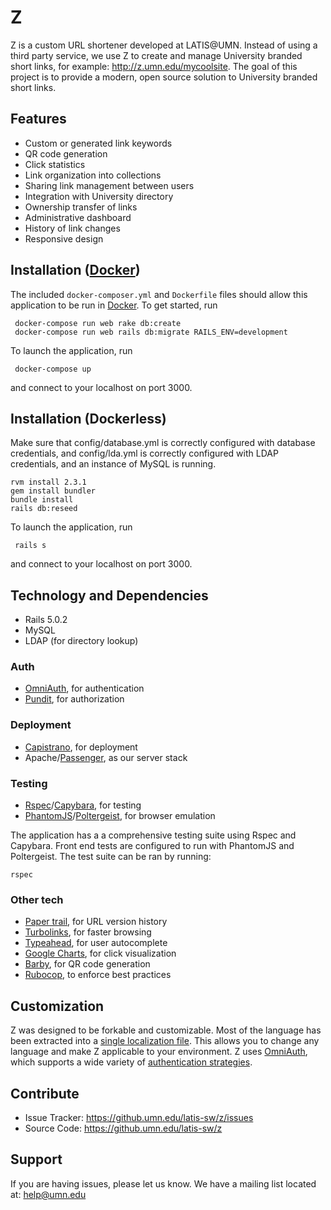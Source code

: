 # Z

Z is a custom URL shortener developed at LATIS@UMN. Instead of using a third party service, we use Z to create and manage University branded short links, for example: http://z.umn.edu/mycoolsite. The goal of this project is to provide a modern, open source solution to University branded short links.

## Features

- Custom or generated link keywords
- QR code generation
- Click statistics
- Link organization into collections
- Sharing link management between users
- Integration with University directory
- Ownership transfer of links
- Administrative dashboard
- History of link changes
- Responsive design

## Installation ([Docker](https://www.docker.com))

The included `docker-composer.yml` and `Dockerfile` files should allow this application to be run in [Docker](https://www.docker.com). To get started, run

	 docker-compose run web rake db:create
	 docker-compose run web rails db:migrate RAILS_ENV=development

 To launch the application, run

	 docker-compose up

 and connect to your localhost on port 3000.

## Installation (Dockerless)
Make sure that config/database.yml is correctly configured with database credentials, and config/lda.yml is correctly configured with LDAP credentials, and an instance of MySQL is running.

	rvm install 2.3.1
	gem install bundler
	bundle install
	rails db:reseed

To launch the application, run

	 rails s

 and connect to your localhost on port 3000.

## Technology and Dependencies
- Rails 5.0.2
- MySQL
- LDAP (for directory lookup)

### Auth
- [OmniAuth](https://github.com/omniauth/omniauth), for authentication
- [Pundit](https://github.com/elabs/pundit), for authorization
### Deployment
- [Capistrano](https://github.com/capistrano/capistrano), for deployment
- Apache/[Passenger](https://github.com/phusion/passenger), as our server stack

### Testing
- [Rspec](https://github.com/rspec/rspec)/[Capybara](https://github.com/teamcapybara/capybara), for testing
- [PhantomJS](http://phantomjs.org)/[Poltergeist](https://github.com/teampoltergeist/poltergeist), for browser emulation

The application has a a comprehensive testing suite using Rspec and Capybara. Front end tests are configured to run with PhantomJS and Poltergeist. The test suite can be ran by running:

	rspec

### Other tech
- [Paper trail](https://github.com/airblade/paper_trail), for URL version history
- [Turbolinks](https://github.com/turbolinks/turbolinks), for faster browsing
- [Typeahead](https://github.com/twitter/typeahead.js/), for user autocomplete
- [Google Charts](https://developers.google.com/chart/), for click visualization
- [Barby](https://github.com/toretore/barby), for QR code generation
- [Rubocop](https://github.com/bbatsov/rubocop), to enforce best practices

## Customization
Z was designed to be forkable and customizable. Most of the language has been extracted into a [single localization file](https://github.umn.edu/latis-sw/z/blob/develop/config/locales/en.bootstrap.yml). This allows you to change any language and make Z applicable to your environment. Z uses [OmniAuth](https://github.com/omniauth/omniauth), which supports a wide variety of [authentication strategies](https://github.com/omniauth/omniauth/wiki/list-of-strategies).

## Contribute

- Issue Tracker: https://github.umn.edu/latis-sw/z/issues
- Source Code: https://github.umn.edu/latis-sw/z

## Support

If you are having issues, please let us know.
We have a mailing list located at: help@umn.edu
